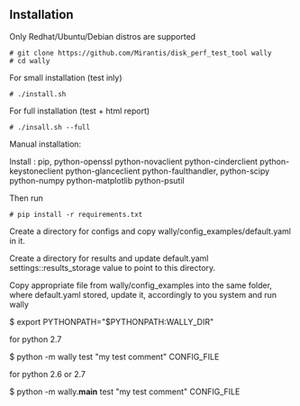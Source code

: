 Installation
------------

Only Redhat/Ubuntu/Debian distros are supported

	# git clone https://github.com/Mirantis/disk_perf_test_tool wally
	# cd wally

For small installation (test inly)

	# ./install.sh

For full installation (test + html report)

	# ./insall.sh --full

Manual installation:

Install : pip, python-openssl python-novaclient python-cinderclient
python-keystoneclient python-glanceclient python-faulthandler,
python-scipy python-numpy python-matplotlib python-psutil

Then run
	
	# pip install -r requirements.txt

Create a directory for configs and copy wally/config_examples/default.yaml
in it.

Create a directory for results and update default.yaml
settings::results_storage value to point to this directory.

Copy appropriate file from wally/config_examples into the same folder,
where default.yaml stored, update it, accordingly to you system and run
wally

$ export PYTHONPATH="$PYTHONPATH:WALLY_DIR"

for python 2.7

$ python -m wally test "my test comment" CONFIG_FILE

for python 2.6 or 2.7

$ python -m wally.__main__ test "my test comment" CONFIG_FILE
